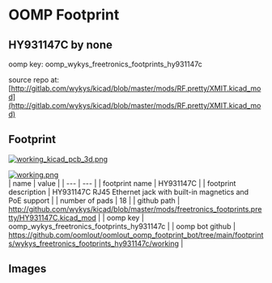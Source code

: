# OOMP Footprint  
## HY931147C  by none  
  
oomp key: oomp_wykys_freetronics_footprints_hy931147c  
  
source repo at: [http://gitlab.com/wykys/kicad/blob/master/mods/RF.pretty/XMIT.kicad_mod](http://gitlab.com/wykys/kicad/blob/master/mods/RF.pretty/XMIT.kicad_mod)  
## Footprint  
  
[![working_kicad_pcb_3d.png](working_kicad_pcb_3d_600.png)](working_kicad_pcb_3d.png)  
  
[![working.png](working_600.png)](working.png)  
| name | value | 
| --- | --- | 
| footprint name | HY931147C | 
| footprint description | HY931147C RJ45 Ethernet jack with built-in magnetics and PoE support | 
| number of pads | 18 | 
| github path | http://github.com/wykys/kicad/blob/master/mods/freetronics_footprints.pretty/HY931147C.kicad_mod | 
| oomp key | oomp_wykys_freetronics_footprints_hy931147c | 
| oomp bot github | https://github.com/oomlout/oomlout_oomp_footprint_bot/tree/main/footprints/wykys_freetronics_footprints_hy931147c/working | 
## Images  
